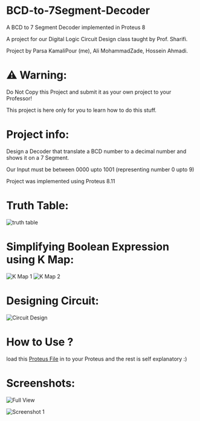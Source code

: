 # BCD-to-7Segment-Decoder
A BCD to 7 Segment Decoder implemented in Proteus 8

A project for our Digital Logic Circuit Design class taught by Prof. Sharifi.

Project by Parsa KamaliPour (me), Ali MohammadZade, Hossein Ahmadi.

# ⚠ Warning:
Do Not Copy this Project and submit it as your own project to your Professor!

This project is here only for you to learn how to do this stuff.

# Project info:
Design a Decoder that translate a BCD number to a decimal number and shows it on a 7 Segment.

Our Input must be between 0000 upto 1001 (representing number 0 upto 9)

Project was implemented using Proteus 8.11

# Truth Table:

![truth table](https://github.com/benymaxparsa/BCD-to-7Segment-Decoder/blob/main/Truth%20table.jpeg)

# Simplifying Boolean Expression using K Map:

![K Map 1](https://github.com/benymaxparsa/BCD-to-7Segment-Decoder/blob/main/karno1.jpeg)
![K Map 2](https://github.com/benymaxparsa/BCD-to-7Segment-Decoder/blob/main/karno2.jpeg)

# Designing Circuit:


![Circuit Design](https://github.com/benymaxparsa/BCD-to-7Segment-Decoder/blob/main/circuit%20design.jpeg)

# How to Use ?

load this [Proteus File](https://github.com/benymaxparsa/BCD-to-7Segment-Decoder/blob/main/BCD_to_7Segment_Decoder.pdsprj) in to your Proteus and the rest is self explanatory :)

# Screenshots:

![Full View](https://github.com/benymaxparsa/BCD-to-7Segment-Decoder/blob/main/full_Screenshot.jpg)

![Screenshot 1](https://github.com/benymaxparsa/BCD-to-7Segment-Decoder/blob/main/Screenshot1.jpg)
